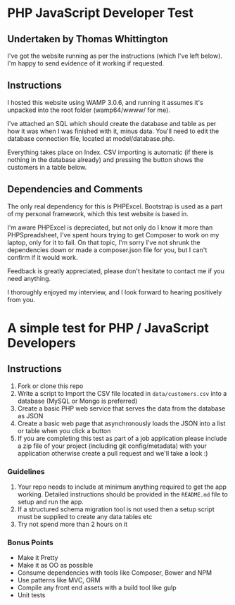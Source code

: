 # PHP JavaScript Developer Test

## Undertaken by Thomas Whittington

I've got the website running as per the instructions (which I've left below). I'm happy to send evidence of it working if requested.

## Instructions

I hosted this website using WAMP 3.0.6, and running it assumes it's unpacked into the root folder (wamp64/wwww/ for me).

I've attached an SQL which should create the database and table as per how it was when I was finished with it, minus data. You'll need to edit the database connection file, located at model/database.php.

Everything takes place on Index. CSV importing is automatic (if there is nothing in the database already) and pressing the button shows the customers in a table below.

## Dependencies and Comments

The only real dependency for this is PHPExcel. Bootstrap is used as a part of my personal framework, which this test website is based in.

I'm aware PHPExcel is depreciated, but not only do I know it more than PHPSpreadsheet, I've spent hours trying to get Composer to work on my laptop, only for it to fail.
On that topic, I'm sorry I've not shrunk the dependencies down or made a composer.json file for you, but I can't confirm if it would work. 

Feedback is greatly appreciated, please don't hesitate to contact me if you need anything. 

I thoroughly enjoyed my interview, and I look forward to hearing positively from you.


# A simple test for PHP / JavaScript Developers

## Instructions

1. Fork or clone this repo
2. Write a script to Import the CSV file located in `data/customers.csv` into a database (MySQL or Mongo is preferred)
3. Create a basic PHP web service that serves the data from the database as JSON
4. Create a basic web page that asynchronously loads the JSON into a list or table when you click a button
5. If you are completing this test as part of a job application please include a zip file of your project (including git config/metadata) with your application otherwise create a pull request and we'll take a look :)

### Guidelines

1. Your repo needs to include at minimum anything required to get the app working.  Detailed instructions should be provided in the `README.md` file to setup and run the app.
2. If a structured schema migration tool is not used then a setup script must be supplied to create any data tables etc
3. Try not spend more than 2 hours on it

### Bonus Points

* Make it Pretty
* Make it as OO as possible
* Consume dependencies with tools like Composer, Bower and NPM
* Use patterns like MVC, ORM
* Compile any front end assets with a build tool like gulp
* Unit tests
